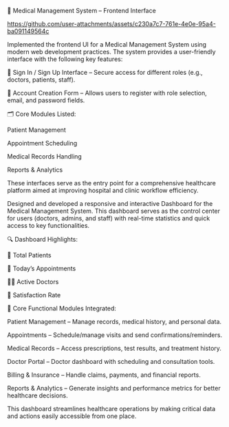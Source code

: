 🏥 Medical Management System – Frontend Interface

https://github.com/user-attachments/assets/c230a7c7-761e-4e0e-95a4-ba091149564c

Implemented the frontend UI for a Medical Management System using modern web development practices. The system provides a user-friendly interface with the following key features:

🔐 Sign In / Sign Up Interface – Secure access for different roles (e.g., doctors, patients, staff).

👤 Account Creation Form – Allows users to register with role selection, email, and password fields.

🗂️ Core Modules Listed:

Patient Management

Appointment Scheduling

Medical Records Handling

Reports & Analytics

These interfaces serve as the entry point for a comprehensive healthcare platform aimed at improving hospital and clinic workflow efficiency.

Designed and developed a responsive and interactive Dashboard for the Medical Management System. This dashboard serves as the control center for users (doctors, admins, and staff) with real-time statistics and quick access to key functionalities.

🔍 Dashboard Highlights:

👥 Total Patients 

📅 Today’s Appointments 

🧑‍⚕️ Active Doctors 

💯 Satisfaction Rate 


🧩 Core Functional Modules Integrated:

Patient Management – Manage records, medical history, and personal data.

Appointments – Schedule/manage visits and send confirmations/reminders.

Medical Records – Access prescriptions, test results, and treatment history.

Doctor Portal – Doctor dashboard with scheduling and consultation tools.

Billing & Insurance – Handle claims, payments, and financial reports.

Reports & Analytics – Generate insights and performance metrics for better healthcare decisions.


This dashboard streamlines healthcare operations by making critical data and actions easily accessible from one place.
